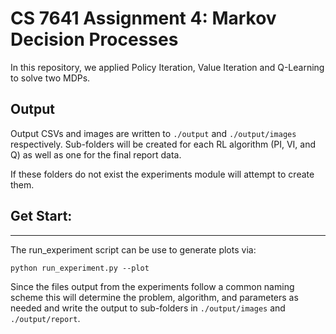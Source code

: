 # CS 7641 Assignment 4: Markov Decision Processes

In this repository, we applied Policy Iteration, Value Iteration and Q-Learning to solve two MDPs.

## Output
Output CSVs and images are written to `./output` and `./output/images` respectively. Sub-folders will be created for each RL algorithm (PI, VI, and Q) as well as one for the final report data.

If these folders do not exist the experiments module will attempt to create them.

## Get Start:
---------

The run_experiment script can be use to generate plots via:

```
python run_experiment.py --plot
```

Since the files output from the experiments follow a common naming scheme this will determine the problem, algorithm,
and parameters as needed and write the output to sub-folders in `./output/images` and `./output/report`.

